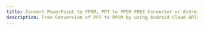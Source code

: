---title: Convert PowerPoint to PPSM, PPT to PPSM FREE Converter or Android SDKdescription: Free Conversion of PPT to PPSM by using Android Cloud APIs & SDKs. Also Create, Edit & Render Microsoft Word & OpenOffice documents in the Cloud.---